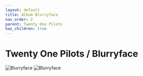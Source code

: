 ```yaml
---
layout: default
title: Album Blurryface  
nav_order: 2   
parent: Twenty One Pilots  
has_children: true 
---  
```


Twenty One Pilots / Blurryface
==========================

<p align="left">
    <img alt="Blurryface" src="https://github.com/januarythirtyfirst/TranslateSongs/blob/main/img/coverBlurryface.jpg?raw=true">
    <img alt="Blurryface" src="https://github.com/januarythirtyfirst/TranslateSongs/blob/main/img/coverScaledAndIcy3.jpg?raw=true">
</p>
